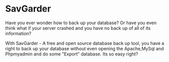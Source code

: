 # SavGarder

Have you ever wonder how to back up your database? Or have you even think what if your server crashed and you have no back up of all of its information? 

With SavGarder - A free and open source database back up tool, you have a right to back up your database without even opening the Apache,MySql and Phpmyadmin and do some "Export" database. Its so easy right?
